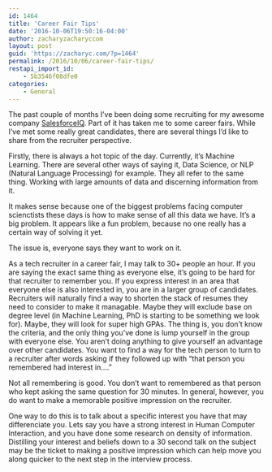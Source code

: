 ```yaml
---
id: 1464
title: 'Career Fair Tips'
date: '2016-10-06T19:50:16-04:00'
author: zacharyzacharyccom
layout: post
guid: 'https://zacharyc.com/?p=1464'
permalink: /2016/10/06/career-fair-tips/
restapi_import_id:
    - 5b3546f08dfe0
categories:
    - General
---
```


The past couple of months I’ve been doing some recruiting for my awesome company [SalesforceIQ](http://www.salesforceiq.com). Part of it has taken me to some career fairs. While I’ve met some really great candidates, there are several things I’d like to share from the recruiter perspective.

Firstly, there is always a hot topic of the day. Currently, it’s Machine Learning. There are several other ways of saying it, Data Science, or NLP (Natural Language Processing) for example. They all refer to the same thing. Working with large amounts of data and discerning information from it.

It makes sense because one of the biggest problems facing computer scienctists these days is how to make sense of all this data we have. It’s a big problem. It appears like a fun problem, because no one really has a certain way of solving it yet.

The issue is, everyone says they want to work on it.

As a tech recruiter in a career fair, I may talk to 30+ people an hour. If you are saying the exact same thing as everyone else, it’s going to be hard for that recruiter to remember you. If you express interest in an area that everyone else is also interested in, you are in a larger group of candidates. Recruiters will naturally find a way to shorten the stack of resumes they need to consider to make it managable. Maybe they will exclude base on degree level (in Machine Learning, PhD is starting to be something we look for). Maybe, they will look for super high GPAs. The thing is, you don’t know the criteria, and the only thing you’ve done is lump yourself in the group with everyone else. You aren’t doing anything to give yourself an advantage over other candidates. You want to find a way for the tech person to turn to a recruiter after words asking if they followed up with “that person you remembered had interest in….”

Not all remembering is good. You don’t want to remembered as that person who kept asking the same question for 30 minutes. In general, however, you do want to make a memorable positive impression on the recruiter.

One way to do this is to talk about a specific interest you have that may differenciate you. Lets say you have a strong interest in Human Computer Interaction, and you have done some research on density of information. Distilling your interest and beliefs down to a 30 second talk on the subject may be the ticket to making a positive impression which can help move you along quicker to the next step in the interview process.